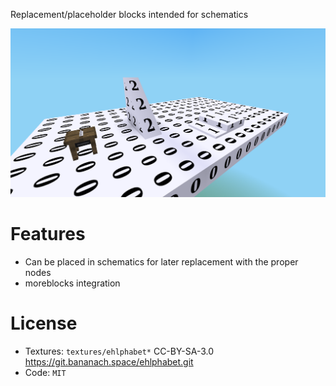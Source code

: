 
Replacement/placeholder blocks intended for schematics

![](./screenshot.png)

# Features

* Can be placed in schematics for later replacement with the proper nodes
* moreblocks integration

# License

* Textures: `textures/ehlphabet*` CC-BY-SA-3.0 https://git.bananach.space/ehlphabet.git
* Code: `MIT`